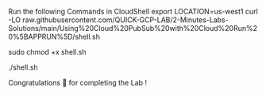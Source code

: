 Run the following Commands in CloudShell
export LOCATION=us-west1
curl -LO raw.githubusercontent.com/QUICK-GCP-LAB/2-Minutes-Labs-Solutions/main/Using%20Cloud%20PubSub%20with%20Cloud%20Run%20%5BAPPRUN%5D/shell.sh

sudo chmod +x shell.sh

./shell.sh


Congratulations 🎉 for completing the Lab !
